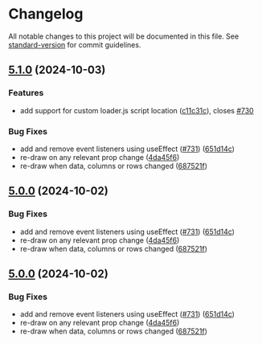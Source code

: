 # Changelog

All notable changes to this project will be documented in this file. See [standard-version](https://github.com/conventional-changelog/standard-version) for commit guidelines.

## [5.1.0](https://github.com/RakanNimer/react-google-charts/compare/v4.0.7...v5.1.0) (2024-10-03)


### Features

* add support for custom loader.js script location ([c11c31c](https://github.com/RakanNimer/react-google-charts/commit/c11c31c4e528cd094827bbc6fd8797630323dfec)), closes [#730](https://github.com/RakanNimer/react-google-charts/issues/730)


### Bug Fixes

* add and remove event listeners using useEffect ([#731](https://github.com/RakanNimer/react-google-charts/issues/731)) ([651d14c](https://github.com/RakanNimer/react-google-charts/commit/651d14ce710ee9b2b601a9e5d7792ea5d6ddcf2d))
* re-draw on any relevant prop change ([4da45f6](https://github.com/RakanNimer/react-google-charts/commit/4da45f6c372fe936ac57118dd39664fdbc3301b5))
* re-draw when data, columns or rows changed ([687521f](https://github.com/RakanNimer/react-google-charts/commit/687521ff93c7262a2f200a9de8736fea1882de9a))

## [5.0.0](https://github.com/RakanNimer/react-google-charts/compare/v4.0.7...v5.0.0) (2024-10-02)


### Bug Fixes

* add and remove event listeners using useEffect ([#731](https://github.com/RakanNimer/react-google-charts/issues/731)) ([651d14c](https://github.com/RakanNimer/react-google-charts/commit/651d14ce710ee9b2b601a9e5d7792ea5d6ddcf2d))
* re-draw on any relevant prop change ([4da45f6](https://github.com/RakanNimer/react-google-charts/commit/4da45f6c372fe936ac57118dd39664fdbc3301b5))
* re-draw when data, columns or rows changed ([687521f](https://github.com/RakanNimer/react-google-charts/commit/687521ff93c7262a2f200a9de8736fea1882de9a))

## [5.0.0](https://github.com/RakanNimer/react-google-charts/compare/v4.0.7...v5.0.0) (2024-10-02)


### Bug Fixes

* add and remove event listeners using useEffect ([#731](https://github.com/RakanNimer/react-google-charts/issues/731)) ([651d14c](https://github.com/RakanNimer/react-google-charts/commit/651d14ce710ee9b2b601a9e5d7792ea5d6ddcf2d))
* re-draw on any relevant prop change ([4da45f6](https://github.com/RakanNimer/react-google-charts/commit/4da45f6c372fe936ac57118dd39664fdbc3301b5))
* re-draw when data, columns or rows changed ([687521f](https://github.com/RakanNimer/react-google-charts/commit/687521ff93c7262a2f200a9de8736fea1882de9a))

